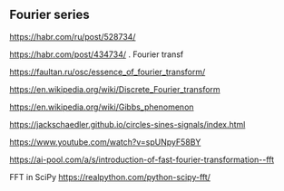 ## Fourier series
https://habr.com/ru/post/528734/

<https://habr.com/post/434734/> . Fourier transf

https://faultan.ru/osc/essence_of_fourier_transform/

https://en.wikipedia.org/wiki/Discrete_Fourier_transform



https://en.wikipedia.org/wiki/Gibbs_phenomenon

https://jackschaedler.github.io/circles-sines-signals/index.html

https://www.youtube.com/watch?v=spUNpyF58BY

 


https://ai-pool.com/a/s/introduction-of-fast-fourier-transformation--fft

FFT in SciPy
https://realpython.com/python-scipy-fft/


